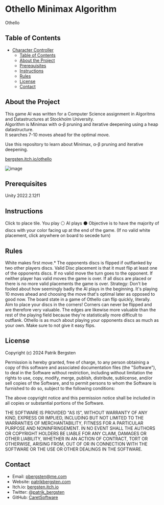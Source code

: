 # Othello Minimax Algorithm

Othello 

## Table of Contents

- [Character Controller](#Sudoku)
  - [Table of Contents](#table-of-contents)
  - [About the Project](#about-the-project)
  - [Prerequisites](#prerequisites)
  - [Instructions](#instructions)
  - [Rules](#rules)
  - [License](#license)
  - [Contact](#contact)

## About the Project

This game AI was written for a Computer Science assignment in Algoritms and Datastructures at Stockholm University.  
Algorithm is Minimax with α-β pruning and iterative deepening using a heap datastructure.  
It searches 7-10 moves ahead for the optimal move.  

Use this repository to learn about Minimax, α-β pruning and iterative deepening.  

[bergsten.itch.io/othello](https://bergsten.itch.io/othello)

![image](https://github.com/CaretSoftware/Othello-Minimax/assets/69549081/0b4d8d98-306e-4f9d-b63c-f0a9f06c871d)

## Prerequisites

Unity 2022.2.12f1

## Instructions

Click to place tile.
You play ⚪
AI plays  ⚫
Objective is to have the majority of discs with your color facing up at the end of the game.
(If no valid white placement, click anywhere on board to secede turn)

## Rules

White makes first move.*
The opponents discs is flipped if outflanked by two other players discs. 
Valid Disc placement is that it must flip at least one of the opponents discs.
If no valid move the turn goes to the opponent.
If neither player has valid moves the game is over.
If all discs are placed or there is no more valid placements the game is over.
Strategy:
Don't be fooled about how seemingly badly the AI plays in the beginning.
It's playing 10 moves ahead and choosing the move that's optimal later as opposed to good now. The board state in a game of Othello can flip quickly, literally.
Aim to place your discs in the corners! Corners can never be flipped and are therefore very valuable.
The edges are likewise more valuable than the rest of the playing field because they're statistically more difficult to outflank.
Othello is as much about playing your opponents discs as much as your own.
Make sure to not give it easy flips.

## License

Copyright (c) 2024 Patrik Bergsten

Permission is hereby granted, free of charge, to any person obtaining a copy
of this software and associated documentation files (the "Software"), to deal
in the Software without restriction, including without limitation the rights
to use, copy, modify, merge, publish, distribute, sublicense, and/or sell
copies of the Software, and to permit persons to whom the Software is
furnished to do so, subject to the following conditions:

The above copyright notice and this permission notice shall be included in all
copies or substantial portions of the Software.

THE SOFTWARE IS PROVIDED "AS IS", WITHOUT WARRANTY OF ANY KIND, EXPRESS OR
IMPLIED, INCLUDING BUT NOT LIMITED TO THE WARRANTIES OF MERCHANTABILITY,
FITNESS FOR A PARTICULAR PURPOSE AND NONINFRINGEMENT. IN NO EVENT SHALL THE
AUTHORS OR COPYRIGHT HOLDERS BE LIABLE FOR ANY CLAIM, DAMAGES OR OTHER
LIABILITY, WHETHER IN AN ACTION OF CONTRACT, TORT OR OTHERWISE, ARISING FROM,
OUT OF OR IN CONNECTION WITH THE SOFTWARE OR THE USE OR OTHER DEALINGS IN THE
SOFTWARE.

## Contact

- Email: pbergsten@me.com
- Website: [patrikbergsten.com](https://www.patrikbergsten.com)
- Itch.io: [bergsten.itch.io](https://bergsten.itch.io)
- Twitter: [@patrik_bergsten](https://twitter.com/patrik_bergsten)
- GitHub: [CaretSoftware](https://github.com/CaretSoftware)
